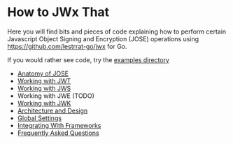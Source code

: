 # How to JWx That

Here you will find bits and pieces of code explaining how to perform certain Javascript Object Signing and Encryption (JOSE) operations using https://github.com/lestrrat-go/jwx for Go.

If you would rather see code, try the [examples directory](../examples)

* [Anatomy of JOSE](./00-anatomy.md)
* [Working with JWT](./01-jwt.md)
* [Working with JWS](./02-jws.md)
* Working with JWE (TODO)
* [Working with JWK](./04-jwk.md)
* [Architecture and Design](./10-design.md)
* [Global Settings](./20-global-settings.md)
* [Integrating With Frameworks](./21-frameworks.md)
* [Frequently Asked Questions](./99-faq.md)
